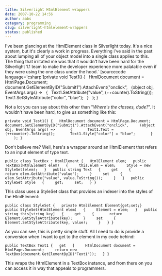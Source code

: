 ```yaml
---
title: Silverlight HtmlElement wrappers
date: 2007-10-22 14:56
author: aabs
category: programming
slug: silverlight-htmlelement-wrappers
status: published
---
```


I've been glancing at the HtmlElement class in Silverlight today. It's a nice system, but it's clearly a work in progress. Everything I've said in the past about lumping all of your object model into a single class applies to this. The thing that irritated me was that it wouldn't have been hard for the Silverlight 1.1 team to make the developer experience more palatable even if they were using the one class under the hood.` [sourcecode language='csharp']private void Test1() {   HtmlDocument document = HtmlPage.Document;   document.GetElementByID("Submit1").AttachEvent("onclick",     (object obj, EventArgs args) =>       {         Text1.SetAttribute("value", (++counter).ToString());         Text1.SetStyleAttribute("color", "blue");       }     ); }

Not a lot you can say about this other than "*Where's the classes, dude?*". It wouldn't have been hard, to give us something like this:

    private void Test1() {   HtmlDocument document = HtmlPage.Document;   document.GetElementByID("Submit1").AttachEvent("onclick",     (object obj, EventArgs args) =>       {       Text1.Text = (++counter).ToString();       Text1.Style["color"] = "blue";       }     ); }

Don't believe me? Well, here's a wrapper around an HtmlElement that refers to an input element of type text.

    public class TextBox : HtmlElement {   HtmlElement elem;   public TextBox(HtmlElement elem)   {     this.elem = elem;     Style = new StyleSet(elem);   }   public string Text   {     get     {       return elem.GetAttribute("value");     }     set     {       elem.SetAttribute("value", value.ToString());     }   }   public StyleSet Style   {     get;     set;   } }

This class uses a StyleSet class that provides an indexer into the styles of the HtmlElement:

    public class StyleSet {   private HtmlElement Element{get;set;}   public StyleSet(HtmlElement elem)   {     Element = elem;   }   public string this[string key]   {     get     {       return Element.GetStyleAttribute(key);     }     set     {       Element.SetStyleAttribute(key, value);     }   } }

As you can see, this is pretty simple stuff. All I need to do is provide a conversion when I want to get to the element in my code behind:

    public TextBox Text1 {   get   {     HtmlDocument document = HtmlPage.Document;     return new TextBox(document.GetElementByID("Text1"));   } }

This wraps the HtmlElement in a TextBox instance, and from there on you can access it in way that appeals to programmers.
